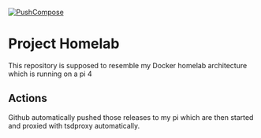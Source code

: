 [![PushCompose](https://github.com/noahtrr/Project-Homelab/actions/workflows/push-compose.yml/badge.svg?branch=main)](https://github.com/noahtrr/Project-Homelab/actions/workflows/push-compose.yml)

# Project Homelab

This repository is supposed to resemble my Docker homelab architecture which is running on a pi 4

## Actions

Github automatically pushed those releases to my pi which are then started and proxied with tsdproxy automatically.
